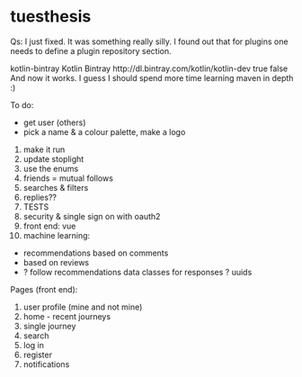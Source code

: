 # tuesthesis
Qs:
I just fixed. It was something really silly. I found out that for plugins one needs to define a plugin repository section.

<pluginRepositories>
    <pluginRepository>
        <id>kotlin-bintray</id>
        <name>Kotlin Bintray</name>
        <url>http://dl.bintray.com/kotlin/kotlin-dev</url>
        <releases>
            <enabled>true</enabled>
        </releases>
        <snapshots>
            <enabled>false</enabled>
        </snapshots>
    </pluginRepository>
</pluginRepositories>
And now it works. I guess I should spend more time learning maven in depth :)

To do:
* get user (others)
* pick a name & a colour palette, make a logo
1. make it run
2. update stoplight
3. use the enums
4. friends = mutual follows
5. searches & filters
6. replies??
7. TESTS
8. security & single sign on with oauth2
9. front end: vue
10. machine learning:
* recommendations based on comments
* based on reviews
* ? follow recommendations
data classes for responses
? uuids

Pages (front end):
1. user profile (mine and not mine)
2. home - recent journeys
3. single journey
4. search
5. log in
6. register
7. notifications